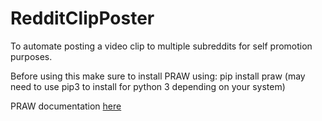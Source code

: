 # RedditClipPoster
To automate posting a video clip to multiple subreddits for self promotion purposes.

Before using this make sure to install PRAW using:
pip install praw
(may need to use pip3 to install for python 3 depending on your system)

PRAW documentation <a href="https://praw.readthedocs.io/en/stable/getting_started/installation.html">here</a>

